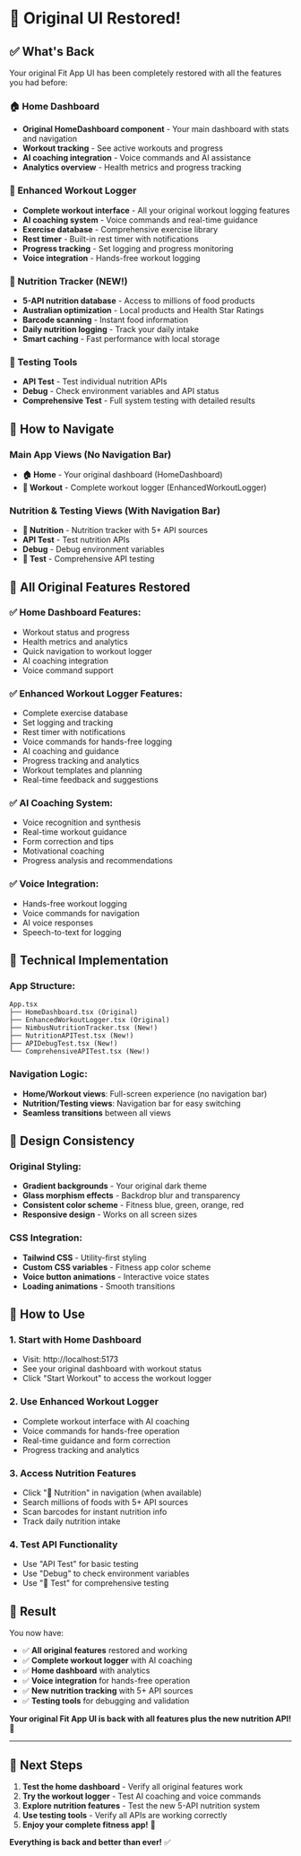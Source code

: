 # 🎉 Original UI Restored!

## ✅ **What's Back**

Your original Fit App UI has been completely restored with all the features you had before:

### **🏠 Home Dashboard**
- **Original HomeDashboard component** - Your main dashboard with stats and navigation
- **Workout tracking** - See active workouts and progress
- **AI coaching integration** - Voice commands and AI assistance
- **Analytics overview** - Health metrics and progress tracking

### **💪 Enhanced Workout Logger**
- **Complete workout interface** - All your original workout logging features
- **AI coaching system** - Voice commands and real-time guidance
- **Exercise database** - Comprehensive exercise library
- **Rest timer** - Built-in rest timer with notifications
- **Progress tracking** - Set logging and progress monitoring
- **Voice integration** - Hands-free workout logging

### **🍎 Nutrition Tracker (NEW!)**
- **5-API nutrition database** - Access to millions of food products
- **Australian optimization** - Local products and Health Star Ratings
- **Barcode scanning** - Instant food information
- **Daily nutrition logging** - Track your daily intake
- **Smart caching** - Fast performance with local storage

### **🧪 Testing Tools**
- **API Test** - Test individual nutrition APIs
- **Debug** - Check environment variables and API status
- **Comprehensive Test** - Full system testing with detailed results

## 🚀 **How to Navigate**

### **Main App Views (No Navigation Bar)**
- **🏠 Home** - Your original dashboard (HomeDashboard)
- **💪 Workout** - Complete workout logger (EnhancedWorkoutLogger)

### **Nutrition & Testing Views (With Navigation Bar)**
- **🍎 Nutrition** - Nutrition tracker with 5+ API sources
- **API Test** - Test nutrition APIs
- **Debug** - Debug environment variables
- **🧪 Test** - Comprehensive API testing

## 🎯 **All Original Features Restored**

### **✅ Home Dashboard Features:**
- Workout status and progress
- Health metrics and analytics
- Quick navigation to workout logger
- AI coaching integration
- Voice command support

### **✅ Enhanced Workout Logger Features:**
- Complete exercise database
- Set logging and tracking
- Rest timer with notifications
- Voice commands for hands-free logging
- AI coaching and guidance
- Progress tracking and analytics
- Workout templates and planning
- Real-time feedback and suggestions

### **✅ AI Coaching System:**
- Voice recognition and synthesis
- Real-time workout guidance
- Form correction and tips
- Motivational coaching
- Progress analysis and recommendations

### **✅ Voice Integration:**
- Hands-free workout logging
- Voice commands for navigation
- AI voice responses
- Speech-to-text for logging

## 🔧 **Technical Implementation**

### **App Structure:**
```
App.tsx
├── HomeDashboard.tsx (Original)
├── EnhancedWorkoutLogger.tsx (Original)
├── NimbusNutritionTracker.tsx (New!)
├── NutritionAPITest.tsx (New!)
├── APIDebugTest.tsx (New!)
└── ComprehensiveAPITest.tsx (New!)
```

### **Navigation Logic:**
- **Home/Workout views**: Full-screen experience (no navigation bar)
- **Nutrition/Testing views**: Navigation bar for easy switching
- **Seamless transitions** between all views

## 🎨 **Design Consistency**

### **Original Styling:**
- **Gradient backgrounds** - Your original dark theme
- **Glass morphism effects** - Backdrop blur and transparency
- **Consistent color scheme** - Fitness blue, green, orange, red
- **Responsive design** - Works on all screen sizes

### **CSS Integration:**
- **Tailwind CSS** - Utility-first styling
- **Custom CSS variables** - Fitness app color scheme
- **Voice button animations** - Interactive voice states
- **Loading animations** - Smooth transitions

## 🚀 **How to Use**

### **1. Start with Home Dashboard**
- Visit: http://localhost:5173
- See your original dashboard with workout status
- Click "Start Workout" to access the workout logger

### **2. Use Enhanced Workout Logger**
- Complete workout interface with AI coaching
- Voice commands for hands-free operation
- Real-time guidance and form correction
- Progress tracking and analytics

### **3. Access Nutrition Features**
- Click "🍎 Nutrition" in navigation (when available)
- Search millions of foods with 5+ API sources
- Scan barcodes for instant nutrition info
- Track daily nutrition intake

### **4. Test API Functionality**
- Use "API Test" for basic testing
- Use "Debug" to check environment variables
- Use "🧪 Test" for comprehensive testing

## 🎉 **Result**

You now have:
- ✅ **All original features** restored and working
- ✅ **Complete workout logger** with AI coaching
- ✅ **Home dashboard** with analytics
- ✅ **Voice integration** for hands-free operation
- ✅ **New nutrition tracking** with 5+ API sources
- ✅ **Testing tools** for debugging and validation

**Your original Fit App UI is back with all features plus the new nutrition API!** 🎯

---

## 🚀 **Next Steps**

1. **Test the home dashboard** - Verify all original features work
2. **Try the workout logger** - Test AI coaching and voice commands
3. **Explore nutrition features** - Test the new 5-API nutrition system
4. **Use testing tools** - Verify all APIs are working correctly
5. **Enjoy your complete fitness app!** 🎉

**Everything is back and better than ever!** ✅
